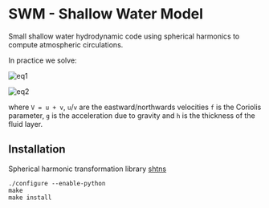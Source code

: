 # SWM - Shallow Water Model 

Small shallow water hydrodynamic code using spherical harmonics to compute atmospheric circulations.

In practice we solve:

![eq1](https://latex.codecogs.com/gif.latex?\frac{d&space;\vec{V}}{dt}&space;=&space;-f&space;\vec{k}&space;\times&space;\vec{V}&space;-&space;g&space;\nabla&space;h&space;&plus;&space;\nu&space;\nabla^2&space;\vec{V})

![eq2](https://latex.codecogs.com/gif.latex?\frac{d&space;h}{dt}&space;=&space;-h&space;\nabla&space;\cdot&space;\vec{V}&space;&plus;&space;\nu&space;\nabla^2&space;h)

where `V = u + v`, `u`/`v` are the eastward/northwards velocities `f` is the Coriolis parameter, `g` is the acceleration due to gravity and `h` is the thickness of the fluid layer.


## Installation

Spherical harmonic transformation library [shtns](https://bitbucket.org/nschaeff/shtns)

```
./configure --enable-python
make
make install
```


